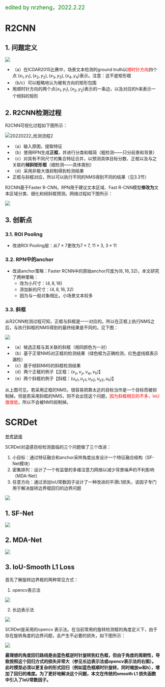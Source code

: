 <font color='green' size=4> edited by nrzheng，2022.2.22</font>

# R2CNN

## 1. 问题定义

![](../../images/20220222/20220222_问题定义1.png)

- （a）在ICDAR2015比赛中，场景文本检测的ground truth以<font color='red'>顺时针方向</font>四个点 $(x_1,y_1), (x_2,y_2), (x_3,y_3), (x_4,y_4)$表示。注意：这不是矩形框
- （b/c）可以粗略地认为被有方向的矩形包围
-    用顺时针方向的两个点$(x_1,y_1), (x_2,y_2)$表示的一条边，以及对应的$h$来表示一个倾斜的矩形

## 2. R2CNN检测过程

R2CNN可视化过程如下图所示：

![20220222_检测流程2](../../images/20220222/20220222_检测流程2.jpg)

- （a）输入原图，提取特征
- （b）使用RPN生成**正框**，并进行分类和精简（粗检测——只分前景和背景）
- （c）对具有不同尺寸的集合特征合并，以预测具体目标分数、正框以及与之关联的**倾斜矩形框**（细检测——具体类别）
- （d）采用非极大值抑制得到检测结果
-   正框与斜框对应，所以可以执行不同的NMS得到不同的结果（见3.3节）



R2CNN基于Faster R-CNN。RPN用于建议文本区域、Fast R-CNN模型**修改为**文本区域分类、细化和倾斜框预测。网络过程如下图所示：

![](../../images/20220222/20220222_检测流程1.jpg)

## 3. 创新点

### 3.1. ROI Pooling

- 改进ROI Pooling层：从$7\times7$更改为$7\times7,\ 11\times3,\ 3\times11$

### 3.2. RPN中的anchor

- 改进anchor策略：Faster RCNN中的原始anchor尺度为$(8,16,32)$，本文研究了两种策略：
  - 改为小尺寸：$(4,8,16)$
  - 添加新的尺寸：$(4,8,16,32)$
  - 因为与一般对象相比，小场景文本较多

### 3.3. 斜框

从R2CNN检测过程可知，正框与斜框是一一对应的。所以在正框上执行NMS之后，与执行斜框的NMS得到的最终结果是不同的。见下图：

![](../../images/20220222/20220222_检测结果.jpg)

- （a）候选正框与其关联的斜框（相同颜色为一对）
- （b）基于正常NMS对正框的检测结果（绿色框为正确检测，红色虚线框表示漏检）
- （c）基于倾斜NMS的斜框检测结果
- （d）两个正框的例子【正框：$(v_x,v_y,v_w,v_h)$】
- （e）两个斜框的例子【斜框：$(u_{x1},u_{y1},u_{x2},u_{y2},u_h)$】

从上图可见，若采用正框的NMS，很容易把靠太近的目标当作是一个目标而被抑制掉。但是若采用斜框的NMS，则不会出现这个问题，<font color='red'>因为斜框相交的不多，IoU值很低</font>，所以不会被NMS抑制掉。

# SCRDet

[参考链接](https://zhuanlan.zhihu.com/p/107400817)

SCRDet对遥感目标检测面临的三个问题做了三个改进：

1. 小目标：通过特征融合和anchor采样角度出发设计一个特征融合结构（SF-Net模块）
2. 密集排列：设计了一个有监督的多维注意力网络以减少背景噪声的不利影响（MDA-Net）
3. 任意方向：通过添加IoU常数因子设计了一种改进的平滑L1损失，该因子专门用于解决旋转边界框回归的边界问题

![](../../images/20220222/20220222_SCRDet的网络结构.jpg)

## 1. SF-Net

![](../../images/20220222/20220222_SFNet的结构.jpg)

## 2. MDA-Net

![](../../images/20220222/20220222_MDA-Net的结构.jpg)

## 3. IoU-Smooth L1 Loss

首先了解旋转边界框的两种常见方式：

1. opencv表示法

![](../../images/20220222/20220222_opencv表示法.jpg)

2. 长边表示法

![](../../images/20220222/20220222_长边表示法.jpg)

SCRDet是采用的opencv 表示法。在当前常用的旋转检测框的角度定义下，由于存在旋转角度的边界问题，会产生不必要的损失，如下图所示：

![](../../images/20220222/20220222_SCRDet表示.jpg)

**最理想的角度回归路线是由蓝色框逆时针旋转到红色框，但由于角度的周期性，导致按照这个回归方式的损失非常大（参见长边表示法或opencv表示法的右图）。此时模型必须以更复杂的形式回归（例如蓝色框顺时针旋转，同时缩放w和h），增加了回归的难度。为了更好地解决这个问题，本文在传统的smooth L1 损失函数中引入了IoU常数因子。**

